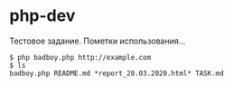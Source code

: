 # php-dev

Тестовое задание. Пометки использования...

```
$ php badboy.php http://example.com
$ ls
badboy.php README.md *report_20.03.2020.html* TASK.md
```